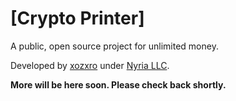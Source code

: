 # [Crypto Printer]
A public, open source project for unlimited money.

Developed by [xozxro](https://twitter.com/xozxro) under [Nyria LLC](https://nyriabot.io).

<b>More will be here soon. Please check back shortly.</b>
